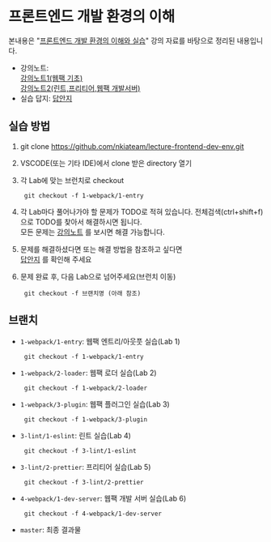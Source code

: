 # 프론트엔드 개발 환경의 이해 
본내용은 "[프론트엔드 개발 환경의 이해와 실습](https://www.inflearn.com/course/프론트엔드-개발환경)" 강의 자료를 바탕으로 정리된 내용입니다.

- 강의노트:   
      [강의노트1(웹팩 기초)](https://gonghojin.github.io/seminar/2020/05/21/front-dev-env.html)  
      [강의노트2(린트,프리티어,웹팩 개발서버)](https://gonghojin.github.io/seminar/2020/05/28/front-dev-env-2.html)  
- 실습 답지: [답안지](https://gonghojin.github.io/seminar/2020/06/21/front-dev-env-3.html)


## 실습 방법
1. git clone https://github.com/nkiateam/lecture-frontend-dev-env.git

2. VSCODE(또는 기타 IDE)에서 clone 받은 directory 열기

3. 각 Lab에 맞는 브런치로 checkout
    ~~~
     git checkout -f 1-webpack/1-entry
    ~~~

4. 각 Lab마다 풀어나가야 할 문제가 TODO로 적혀 있습니다. 전체검색(ctrl+shift+f)으로 TODO를 찾아서 해결하시면 됩니다.  
    모든 문제는 [강의노트](https://gonghojin.github.io/seminar/2020/05/21/front-dev-env.html) 를 보시면 해결 가능합니다.

5. 문제를 해결하셨다면 또는 해결 방법을 참조하고 싶다면  
    [답안지](https://gonghojin.github.io/seminar/2020/06/21/front-dev-env-3.html) 를 확인해 주세요

6. 문제 완료 후, 다음 Lab으로 넘어주세요(브런치 이동)
    ~~~
     git checkout -f 브랜치명 (아래 참조)
    ~~~

## 브랜치
- `1-webpack/1-entry`: 웹팩 엔트리/아웃풋 실습(Lab 1)
    ~~~
     git checkout -f 1-webpack/1-entry
    ~~~
- `1-webpack/2-loader`: 웹팩 로더 실습(Lab 2)
    ~~~
     git checkout -f 1-webpack/2-loader
    ~~~
- `1-webpack/3-plugin`: 웹팩 플러그인 실습(Lab 3)
    ~~~
     git checkout -f 1-webpack/3-plugin
    ~~~
- `3-lint/1-eslint`: 린트 실습(Lab 4)
    ~~~
     git checkout -f 3-lint/1-eslint
    ~~~
- `3-lint/2-prettier`: 프리티어 실습(Lab 5)
    ~~~
     git checkout -f 3-lint/2-prettier
    ~~~
- `4-webpack/1-dev-server`: 웹팩 개발 서버 실습(Lab 6)
    ~~~
     git checkout -f 4-webpack/1-dev-server
    ~~~
- `master`: 최종 결과물 

